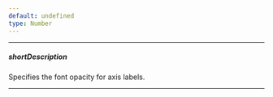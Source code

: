 ```yaml
---
default: undefined
type: Number
---
```

---
##### shortDescription
Specifies the font opacity for axis labels.

---
